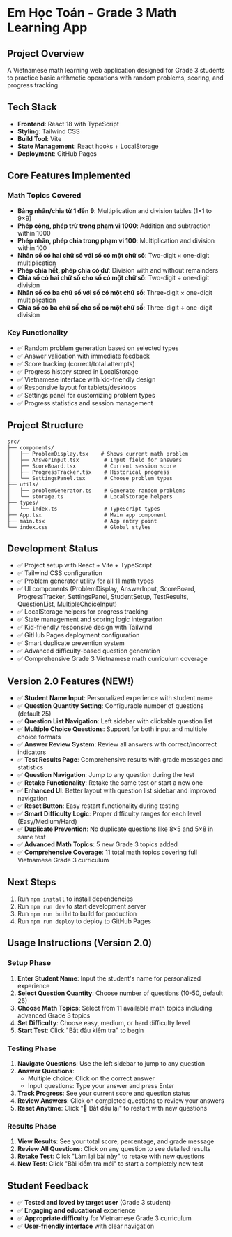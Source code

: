 # Em Học Toán - Grade 3 Math Learning App

## Project Overview
A Vietnamese math learning web application designed for Grade 3 students to practice basic arithmetic operations with random problems, scoring, and progress tracking.

## Tech Stack
- **Frontend**: React 18 with TypeScript
- **Styling**: Tailwind CSS
- **Build Tool**: Vite
- **State Management**: React hooks + LocalStorage
- **Deployment**: GitHub Pages

## Core Features Implemented

### Math Topics Covered
- **Bảng nhân/chia từ 1 đến 9**: Multiplication and division tables (1×1 to 9×9)
- **Phép cộng, phép trừ trong phạm vi 1000**: Addition and subtraction within 1000
- **Phép nhân, phép chia trong phạm vi 100**: Multiplication and division within 100
- **Nhân số có hai chữ số với số có một chữ số**: Two-digit × one-digit multiplication
- **Phép chia hết, phép chia có dư**: Division with and without remainders
- **Chia số có hai chữ số cho số có một chữ số**: Two-digit ÷ one-digit division
- **Nhân số có ba chữ số với số có một chữ số**: Three-digit × one-digit multiplication
- **Chia số có ba chữ số cho số có một chữ số**: Three-digit ÷ one-digit division

### Key Functionality
- ✅ Random problem generation based on selected types
- ✅ Answer validation with immediate feedback
- ✅ Score tracking (correct/total attempts)
- ✅ Progress history stored in LocalStorage
- ✅ Vietnamese interface with kid-friendly design
- ✅ Responsive layout for tablets/desktops
- ✅ Settings panel for customizing problem types
- ✅ Progress statistics and session management

## Project Structure
```
src/
├── components/
│   ├── ProblemDisplay.tsx    # Shows current math problem
│   ├── AnswerInput.tsx        # Input field for answers
│   ├── ScoreBoard.tsx         # Current session score
│   ├── ProgressTracker.tsx    # Historical progress
│   └── SettingsPanel.tsx      # Choose problem types
├── utils/
│   ├── problemGenerator.ts    # Generate random problems
│   └── storage.ts             # LocalStorage helpers
├── types/
│   └── index.ts               # TypeScript types
├── App.tsx                    # Main app component
├── main.tsx                   # App entry point
└── index.css                  # Global styles
```

## Development Status
- ✅ Project setup with React + Vite + TypeScript
- ✅ Tailwind CSS configuration
- ✅ Problem generator utility for all 11 math types
- ✅ UI components (ProblemDisplay, AnswerInput, ScoreBoard, ProgressTracker, SettingsPanel, StudentSetup, TestResults, QuestionList, MultipleChoiceInput)
- ✅ LocalStorage helpers for progress tracking
- ✅ State management and scoring logic integration
- ✅ Kid-friendly responsive design with Tailwind
- ✅ GitHub Pages deployment configuration
- ✅ Smart duplicate prevention system
- ✅ Advanced difficulty-based question generation
- ✅ Comprehensive Grade 3 Vietnamese math curriculum coverage

## Version 2.0 Features (NEW!)
- ✅ **Student Name Input**: Personalized experience with student name
- ✅ **Question Quantity Setting**: Configurable number of questions (default 25)
- ✅ **Question List Navigation**: Left sidebar with clickable question list
- ✅ **Multiple Choice Questions**: Support for both input and multiple choice formats
- ✅ **Answer Review System**: Review all answers with correct/incorrect indicators
- ✅ **Test Results Page**: Comprehensive results with grade messages and statistics
- ✅ **Question Navigation**: Jump to any question during the test
- ✅ **Retake Functionality**: Retake the same test or start a new one
- ✅ **Enhanced UI**: Better layout with question list sidebar and improved navigation
- ✅ **Reset Button**: Easy restart functionality during testing
- ✅ **Smart Difficulty Logic**: Proper difficulty ranges for each level (Easy/Medium/Hard)
- ✅ **Duplicate Prevention**: No duplicate questions like 8×5 and 5×8 in same test
- ✅ **Advanced Math Topics**: 5 new Grade 3 topics added
- ✅ **Comprehensive Coverage**: 11 total math topics covering full Vietnamese Grade 3 curriculum

## Next Steps
1. Run `npm install` to install dependencies
2. Run `npm run dev` to start development server
3. Run `npm run build` to build for production
4. Run `npm run deploy` to deploy to GitHub Pages

## Usage Instructions (Version 2.0)

### Setup Phase
1. **Enter Student Name**: Input the student's name for personalized experience
2. **Select Question Quantity**: Choose number of questions (10-50, default 25)
3. **Choose Math Topics**: Select from 11 available math topics including advanced Grade 3 topics
4. **Set Difficulty**: Choose easy, medium, or hard difficulty level
5. **Start Test**: Click "Bắt đầu kiểm tra" to begin

### Testing Phase
1. **Navigate Questions**: Use the left sidebar to jump to any question
2. **Answer Questions**: 
   - Multiple choice: Click on the correct answer
   - Input questions: Type your answer and press Enter
3. **Track Progress**: See your current score and question status
4. **Review Answers**: Click on completed questions to review your answers
5. **Reset Anytime**: Click "🔄 Bắt đầu lại" to restart with new questions

### Results Phase
1. **View Results**: See your total score, percentage, and grade message
2. **Review All Questions**: Click on any question to see detailed results
3. **Retake Test**: Click "Làm lại bài này" to retake with new questions
4. **New Test**: Click "Bài kiểm tra mới" to start a completely new test

## Student Feedback
- ✅ **Tested and loved by target user** (Grade 3 student)
- ✅ **Engaging and educational** experience
- ✅ **Appropriate difficulty** for Vietnamese Grade 3 curriculum
- ✅ **User-friendly interface** with clear navigation
